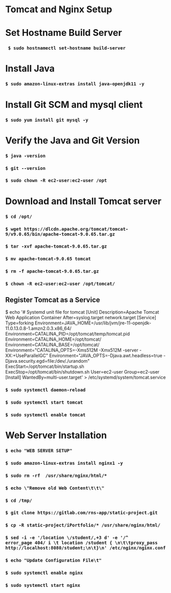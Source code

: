 # Tomcat and Nginx Setup

# Set Hostname Build Server
### ``` $ sudo hostnamectl set-hostname build-server```

# Install Java
### ```$ sudo amazon-linux-extras install java-openjdk11 -y```

# Install Git SCM and mysql client
### ```$ sudo yum install git mysql -y```

# Verify the Java and Git Version
### ```$ java -version```

### ```$ git --version```

### ```$ sudo chown -R ec2-user:ec2-user /opt```

# Download and Install Tomcat server

### ```$ cd /opt/```

### ```$ wget https://dlcdn.apache.org/tomcat/tomcat-9/v9.0.65/bin/apache-tomcat-9.0.65.tar.gz```

### ```$ tar -xvf apache-tomcat-9.0.65.tar.gz```

### ```$ mv apache-tomcat-9.0.65 tomcat```

### ```$ rm -f apache-tomcat-9.0.65.tar.gz```

### ```$ chown -R ec2-user:ec2-user /opt/tomcat/```

## Register Tomcat as a Service

$ echo '# Systemd unit file for tomcat
[Unit]
Description=Apache Tomcat Web Application Container
After=syslog.target network.target
[Service]
Type=forking
Environment=JAVA_HOME=/usr/lib/jvm/jre-11-openjdk-11.0.13.0.8-1.amzn2.0.3.x86_64/
Environment=CATALINA_PID=/opt/tomcat/temp/tomcat.pid
Environment=CATALINA_HOME=/opt/tomcat/
Environment=CATALINA_BASE=/opt/tomcat/
Environment="CATALINA_OPTS=-Xms512M -Xmx512M -server -XX:+UseParallelGC"
Environment="JAVA_OPTS=-Djava.awt.headless=true -Djava.security.egd=file:/dev/./urandom"
ExecStart=/opt/tomcat/bin/startup.sh
ExecStop=/opt/tomcat/bin/shutdown.sh
User=ec2-user
Group=ec2-user
[Install]
WantedBy=multi-user.target' > /etc/systemd/system/tomcat.service

### ```$ sudo systemctl daemon-reload```

### ```$ sudo systemctl start tomcat```

### ```$ sudo systemctl enable tomcat```

# Web Server Installation
### ```$ echo "WEB SERVER SETUP"```

### ```$ sudo amazon-linux-extras install nginx1 -y```

### ```$ sudo rm -rf  /usr/share/nginx/html/*```

### ```$ echo \"Remove old Web Content\t\t\"```

### ```$ cd /tmp/```

### ```$ git clone https://gitlab.com/rns-app/static-project.git```

### ```$ cp -R static-project/iPortfolio/* /usr/share/nginx/html/```

### ```$ sed -i -e '/location \/student/,+3 d' -e '/^        error_page 404/ i \t location /student { \n\t\tproxy_pass http://localhost:8080/student;\n\t}\n' /etc/nginx/nginx.conf```

### ```$ echo "Update Configuration File\t"```

### ```$ sudo systemctl enable nginx```

### ```$ sudo systemctl start nginx```
